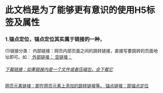 # 此文档是为了能够更有意识的使用H5标签及属性
### 1.锚点定位，锚点定位其实属于链接的一种，
(1)链接分类：
内部链接：网页内部页面之间的跳转链接，直接写要跳转的页面地址即可。如：<a href="a.html"/>
外部链接：
空链接：
######  下载链接：如果链接内是一个文件或者压缩包，会下载它
网页元素链接：即在网页元素上添加的跳转链接等。
锚点链接：即锚点定位